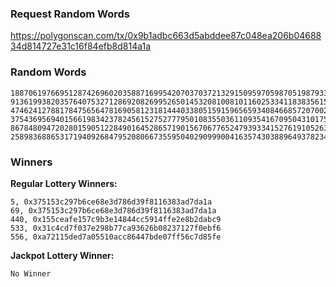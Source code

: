 ### Request Random Words

https://polygonscan.com/tx/0x9b1adbc663d5abddee87c048ea206b0468834d814727e31c16f84efb8d814a1a

### Random Words

```
18870619766951287426960203588716995420703703721329150959705987051987933799643
91361993820357640753271286920826995265014532081008101160253341183835615763813
47462412788178475656478169058123181444033805159159656593408466857207002192229
37543695694015661983423782456152752777950108355036110935416709504310175312309
86784809472028015905122849016452865719015670677652479393341527619105263169525
25898368865317194092684795208066735595040290999004163574303889649378234504801
```

### Winners

**Regular Lottery Winners:**

```
5, 0x375153c297b6ce68e3d786d39f8116383ad7da1a
69, 0x375153c297b6ce68e3d786d39f8116383ad7da1a
440, 0x155ceafe157c9b3e14844cc5914ffe2e8b2dabc9
533, 0x31c4cd7f037e298b77ca93626b08237127f0ebf6
556, 0xa72115ded7a05510acc86447bde07ff56c7d85fe
```

**Jackpot Lottery Winner:**

```
No Winner
```


